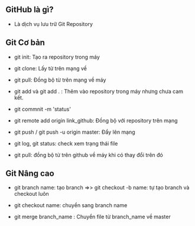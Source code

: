 ## GitHub là gì?
- Là dịch vụ lưu trữ Git Repository 

## Git Cơ bản
- git init: Tạo ra repository trong máy

- git clone: Lấy từ trên mạng về

- git pull: Đồng bộ từ trên mạng về máy

- git add và git add . : Thêm vào repository trong máy nhưng chưa cam kết.
- git commnit -m 'status'

- git remote add origin link_github: Đồng bộ với repository trên mạng

- git push / git push -u origin master: Đẩy lên mạng

- git log, git status: check xem trạng thái file 

- git pull: đồng bộ từ trên github về máy khi có thay đổi trên đó


## Git Nâng cao
- git branch name: tạo branch 
 =>> git checkout -b name: tự tạo branch và checkout luôn
- git checkout name: chuyển sang branch name

- git merge branch_name : Chuyển file từ branch_name về master